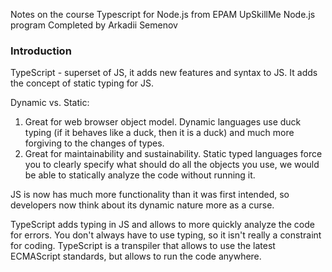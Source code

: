 Notes on the course Typescript for Node.js from EPAM UpSkillMe Node.js program
Completed by Arkadii Semenov

### Introduction

TypeScript - superset of JS, it adds new features and syntax to JS.
It adds the concept of static typing for JS.

Dynamic vs. Static:

1. Great for web browser object model. Dynamic languages use duck typing (if it behaves like a duck, then it is a duck) and much more forgiving to the changes of types.
2. Great for maintainability and sustainability. Static typed languages force you to clearly specify what should do all the objects you use, we would be able to statically analyze the code without running it.

JS is now has much more functionality than it was first intended, so developers now think about its dynamic nature more as a curse.

TypeScript adds typing in JS and allows to more quickly analyze the code for errors. You don't always have to use typing, so it isn't really a constraint for coding. TypeScript is a transpiler that allows to use the latest ECMAScript standards, but allows to run the code anywhere.
